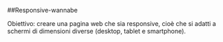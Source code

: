 ##Responsive-wannabe

Obiettivo: creare una pagina web che sia responsive, cioè che si adatti a schermi di dimensioni diverse (desktop, tablet e smartphone).
